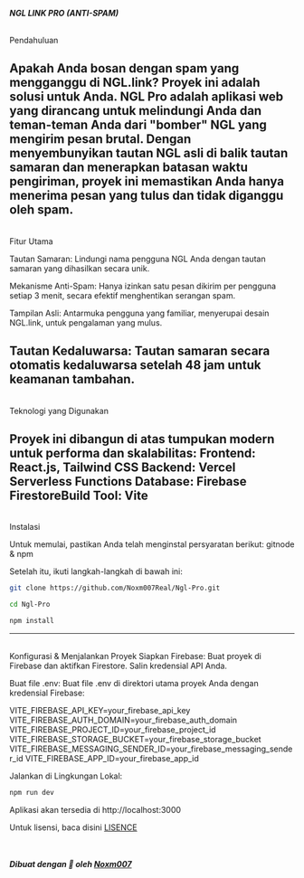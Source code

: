 ***NGL LINK PRO (ANTI-SPAM)***

<br>Pendahuluan

Apakah Anda bosan dengan spam yang mengganggu di NGL.link? Proyek ini adalah solusi untuk Anda. NGL Pro adalah aplikasi web yang dirancang untuk melindungi Anda dan teman-teman Anda dari "bomber" NGL yang mengirim pesan brutal. Dengan menyembunyikan tautan NGL asli di balik tautan samaran dan menerapkan batasan waktu pengiriman, proyek ini memastikan Anda hanya menerima pesan yang tulus dan tidak diganggu oleh spam.
-------

<br>Fitur Utama

Tautan Samaran:
Lindungi nama pengguna NGL Anda dengan tautan samaran yang dihasilkan secara unik.

Mekanisme Anti-Spam:
Hanya izinkan satu pesan dikirim per pengguna setiap 3 menit, secara efektif menghentikan serangan spam.

Tampilan Asli:
Antarmuka pengguna yang familiar, menyerupai desain NGL.link, untuk pengalaman yang mulus.

Tautan Kedaluwarsa:
Tautan samaran secara otomatis kedaluwarsa setelah 48 jam untuk keamanan tambahan.
-------

<br>Teknologi yang Digunakan

Proyek ini dibangun di atas tumpukan modern untuk performa dan skalabilitas:
Frontend: React.js, Tailwind CSS
Backend: Vercel Serverless Functions
Database: Firebase FirestoreBuild 
Tool: Vite
------

<br>Instalasi

Untuk memulai, pastikan Anda telah menginstal persyaratan berikut:
gitnode & npm

Setelah itu, ikuti langkah-langkah di bawah ini:

```bash
git clone https://github.com/Noxm007Real/Ngl-Pro.git
```
```bash
cd Ngl-Pro
```
```bash
npm install
```
------
<br>Konfigurasi & Menjalankan Proyek
Siapkan Firebase:
Buat proyek di Firebase dan aktifkan Firestore.
Salin kredensial API Anda.

Buat file .env:
Buat file .env di direktori utama proyek Anda dengan kredensial Firebase:

VITE_FIREBASE_API_KEY=your_firebase_api_key
VITE_FIREBASE_AUTH_DOMAIN=your_firebase_auth_domain
VITE_FIREBASE_PROJECT_ID=your_firebase_project_id
VITE_FIREBASE_STORAGE_BUCKET=your_firebase_storage_bucket
VITE_FIREBASE_MESSAGING_SENDER_ID=your_firebase_messaging_sender_id
VITE_FIREBASE_APP_ID=your_firebase_app_id

Jalankan di Lingkungan Lokal:
```bash
npm run dev
```
Aplikasi akan tersedia di http://localhost:3000

Untuk lisensi, baca disini 
[LISENCE](https://github.com/Noxm007Real/Ngl-Pro/tree/master?tab=MIT-1-ov-file)

<br><br> ***Dibuat dengan 🩷 oleh [Noxm007](https://www.instagram.com/nelson.oxm007)***
